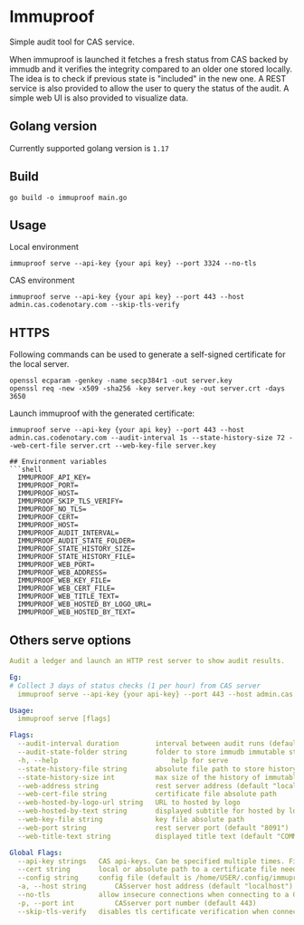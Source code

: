 # Immuproof

Simple audit tool for CAS service.

When immuproof is launched it fetches a fresh status from CAS backed by immudb and it verifies the integrity compared to an older one stored locally.
The idea is to check if previous state is "included" in the new one.
A REST service is also provided to allow the user to query the status of the audit.
A simple web UI is also provided to visualize data.

## Golang version

Currently supported golang version is `1.17`

## Build

```shell
go build -o immuproof main.go
```

## Usage

Local environment

```shell
immuproof serve --api-key {your api key} --port 3324 --no-tls
```

CAS environment

```shell
immuproof serve --api-key {your api key} --port 443 --host admin.cas.codenotary.com --skip-tls-verify
```

## HTTPS

Following commands can be used to generate a self-signed certificate for the local server.

```shell
openssl ecparam -genkey -name secp384r1 -out server.key
openssl req -new -x509 -sha256 -key server.key -out server.crt -days 3650
```

Launch immuproof with the generated certificate:

```shell
immuproof serve --api-key {your api key} --port 443 --host admin.cas.codenotary.com --audit-interval 1s --state-history-size 72 --web-cert-file server.crt --web-key-file server.key

## Environment variables
```shell
  IMMUPROOF_API_KEY=
  IMMUPROOF_PORT=
  IMMUPROOF_HOST=
  IMMUPROOF_SKIP_TLS_VERIFY=
  IMMUPROOF_NO_TLS=
  IMMUPROOF_CERT=
  IMMUPROOF_HOST=
  IMMUPROOF_AUDIT_INTERVAL=
  IMMUPROOF_AUDIT_STATE_FOLDER=
  IMMUPROOF_STATE_HISTORY_SIZE=
  IMMUPROOF_STATE_HISTORY_FILE=
  IMMUPROOF_WEB_PORT=
  IMMUPROOF_WEB_ADDRESS=
  IMMUPROOF_WEB_KEY_FILE=
  IMMUPROOF_WEB_CERT_FILE=
  IMMUPROOF_WEB_TITLE_TEXT=
  IMMUPROOF_WEB_HOSTED_BY_LOGO_URL=
  IMMUPROOF_WEB_HOSTED_BY_TEXT=

```

## Others serve options

```yaml
Audit a ledger and launch an HTTP rest server to show audit results.

Eg:
# Collect 3 days of status checks (1 per hour) from CAS server
  immuproof serve --api-key {your api-key} --port 443 --host admin.cas.codenotary.com --skip-tls-verify --audit-interval 1h --state-history-size 72

Usage:
  immuproof serve [flags]

Flags:
  --audit-interval duration         interval between audit runs (default 1h0m0s)
  --audit-state-folder string       folder to store immudb immutable state (default "/home/USER/.local/state/immuproof")
  -h, --help                            help for serve
  --state-history-file string       absolute file path to store history of immutable states. (JSON format) (default "/home/falce/.local/state/immuproof/state-history.json")
  --state-history-size int          max size of the history of immutable states. (default 90)
  --web-address string              rest server address (default "localhost")
  --web-cert-file string            certificate file absolute path
  --web-hosted-by-logo-url string   URL to hosted by logo
  --web-hosted-by-text string       displayed subtitle for hosted by logo (default "Hosted by:")
  --web-key-file string             key file absolute path
  --web-port string                 rest server port (default "8091")
  --web-title-text string           displayed title text (default "COMMUNITY ATTESTATION SERVICE STATUS PAGE")

Global Flags:
  --api-key strings   CAS api-keys. Can be specified multiple times. First key is used for signing. For each key provided related ledger is audit. If no key is provided, no audit is performed
  --cert string       local or absolute path to a certificate file needed to set up tls connection to a CAS server
  --config string     config file (default is /home/USER/.config/immuproof/.immuproof.yaml) (default "/home/USER/.config/immuproof")
  -a, --host string       CASserver host address (default "localhost")
  --no-tls            allow insecure connections when connecting to a CAS server
  -p, --port int          CASserver port number (default 443)
  --skip-tls-verify   disables tls certificate verification when connecting to a CAS server
```

